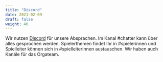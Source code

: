 ```yaml
---
title: "Discord"
date: 2021-02-09
draft: false
weight: 40
---
```


Wir nutzen [Discord](https://discord.gg/wqnvSY3j65) für unsere Absprachen. Im
Kanal #chatter kann über alles gesprochen werden. Spielerthemen findet Ihr in
#spielerinnen und Spielleiter können sich in #spielleiterinnen austauschen. Wir
haben auch Kanäle für das Orgateam.


